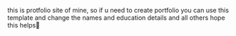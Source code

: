 this is protfolio site of mine, so if u need to create portfolio 
you can use this template and change the names and education details and all others
hope this helps🤗
